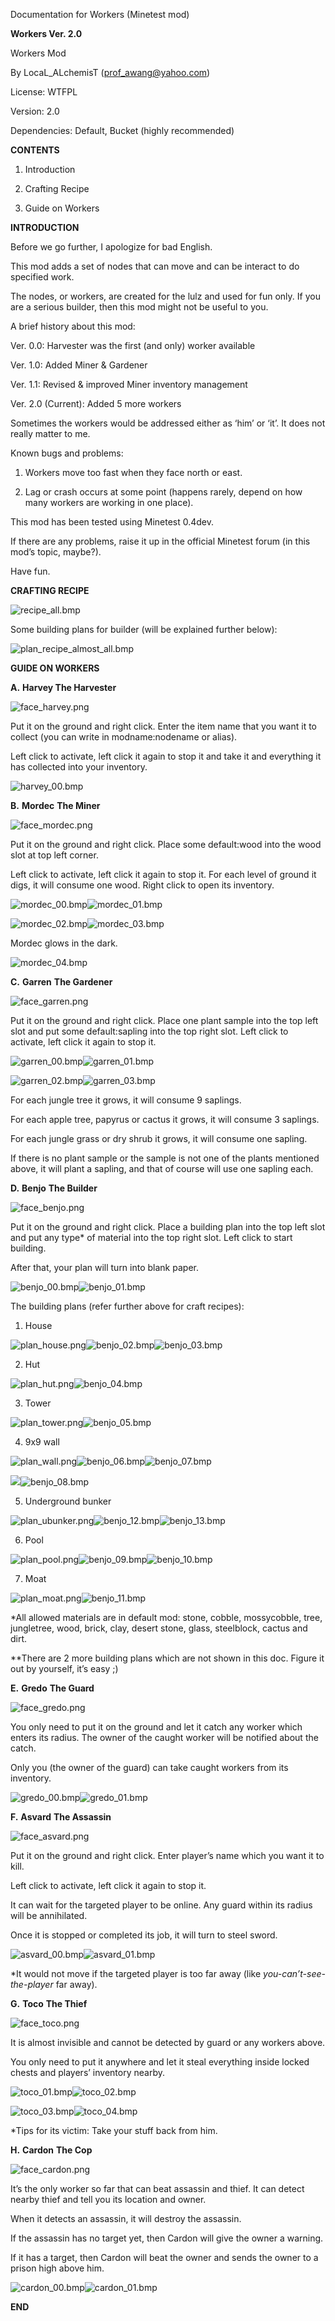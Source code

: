  Documentation for Workers (Minetest mod)

**Workers Ver. 2.0**

  

Workers Mod

By LocaL_ALchemisT (prof_awang@yahoo.com)

License: WTFPL

Version: 2.0

Dependencies: Default, Bucket (highly recommended)

  

**CONTENTS**

1. Introduction

2. Crafting Recipe

3. Guide on Workers

**INTRODUCTION**

Before we go further, I apologize for bad English.

This mod adds a set of nodes that can move and can be interact to do specified work.

The nodes, or workers, are created for the lulz and used for fun only. If you are a serious builder, then this mod might not be useful to you.

A brief history about this mod:

 Ver. 0.0: Harvester was the first (and only) worker available

 Ver. 1.0: Added Miner & Gardener

 Ver. 1.1: Revised & improved Miner inventory management

 Ver. 2.0 (Current): Added 5 more workers

Sometimes the workers would be addressed either as ‘him’ or ‘it’. It does not really matter to me.

Known bugs and problems:

1. Workers move too fast when they face north or east.

2. Lag or crash occurs at some point (happens rarely, depend on how many workers are working in one place).

This mod has been tested using Minetest 0.4dev.

If there are any problems, raise it up in the official Minetest forum (in this mod’s topic, maybe?).

Have fun.

**CRAFTING RECIPE**

![recipe_all.bmp](images/image002.jpg)

Some building plans for builder (will be explained further below):

![plan_recipe_almost_all.bmp](images/image004.jpg)

**GUIDE ON WORKERS**

**A.** **Harvey The Harvester**

![face_harvey.png](images/image005.png)

Put it on the ground and right click. Enter the item name that you want it to collect (you can write in modname:nodename or alias).

Left click to activate, left click it again to stop it and take it and everything it has collected into your inventory.

![harvey_00.bmp](images/image006.png)

**B.** **Mordec** **The Miner**

![face_mordec.png](images/image007.png)

Put it on the ground and right click. Place some default:wood into the wood slot at top left corner.

Left click to activate, left click it again to stop it. For each level of ground it digs, it will consume one wood. Right click to open its inventory.

![mordec_00.bmp](images/image009.jpg)![mordec_01.bmp](images/image011.jpg)

![mordec_02.bmp](images/image013.jpg)![mordec_03.bmp](images/image015.jpg)

Mordec glows in the dark.

![mordec_04.bmp](images/image017.jpg)

**C.** **Garren** **The Gardener**

![face_garren.png](images/image018.png)

Put it on the ground and right click. Place one plant sample into the top left slot and put some default:sapling into the top right slot. Left click to activate, left click it again to stop it.

![garren_00.bmp](images/image020.jpg)![garren_01.bmp](images/image022.jpg)

![garren_02.bmp](images/image024.jpg)![garren_03.bmp](images/image026.jpg)

For each jungle tree it grows, it will consume 9 saplings.

For each apple tree, papyrus or cactus it grows, it will consume 3 saplings.

For each jungle grass or dry shrub it grows, it will consume one sapling.

If there is no plant sample or the sample is not one of the plants mentioned above, it will plant a sapling, and that of course will use one sapling each.

**D.** **Benjo** **The Builder**

![face_benjo.png](images/image027.png)

Put it on the ground and right click. Place a building plan into the top left slot and put any type* of material into the top right slot. Left click to start building.

After that, your plan will turn into blank paper.

![benjo_00.bmp](images/image029.jpg)![benjo_01.bmp](images/image031.jpg)

The building plans (refer further above for craft recipes):

1. House

![plan_house.png](images/image033.png)![benjo_02.bmp](images/image035.jpg)![benjo_03.bmp](images/image037.jpg)

2. Hut

![plan_hut.png](images/image039.png)![benjo_04.bmp](images/image041.jpg)

3. Tower

![plan_tower.png](images/image043.png)![benjo_05.bmp](images/image045.jpg)

4. 9x9 wall

![plan_wall.png](images/image047.png)![benjo_06.bmp](images/image049.jpg)![benjo_07.bmp](images/image051.jpg)

![](images/image053.png)![benjo_08.bmp](images/image055.jpg)

5. Underground bunker

![plan_ubunker.png](images/image057.png)![benjo_12.bmp](images/image059.jpg)![benjo_13.bmp](images/image061.jpg)

6. Pool

![plan_pool.png](images/image063.png)![benjo_09.bmp](images/image065.jpg)![benjo_10.bmp](images/image067.jpg)

7. Moat

![plan_moat.png](images/image069.png)![benjo_11.bmp](images/image071.jpg)

*All allowed materials are in default mod: stone, cobble, mossycobble, tree, jungletree, wood, brick, clay, desert stone, glass, steelblock, cactus and dirt.

**There are 2 more building plans which are not shown in this doc. Figure it out by yourself, it’s easy ;)

**E.** **Gredo** **The Guard**

![face_gredo.png](images/image072.png)

You only need to put it on the ground and let it catch any worker which enters its radius. The owner of the caught worker will be notified about the catch.

Only you (the owner of the guard) can take caught workers from its inventory.

![gredo_00.bmp](images/image074.jpg)![gredo_01.bmp](images/image076.jpg)

**F.** **Asvard** **The Assassin**

![face_asvard.png](images/image077.png)

Put it on the ground and right click. Enter player’s name which you want it to kill.

Left click to activate, left click it again to stop it.

It can wait for the targeted player to be online. Any guard within its radius will be annihilated.

Once it is stopped or completed its job, it will turn to steel sword.

![asvard_00.bmp](images/image079.jpg)![asvard_01.bmp](images/image081.jpg)

*It would not move if the targeted player is too far away (like _you-can’t-see-the-player_ far away).

**G.** **Toco** **The Thief**

![face_toco.png](images/image082.png)

It is almost invisible and cannot be detected by guard or any workers above.

You only need to put it anywhere and let it steal everything inside locked chests and players’ inventory nearby.

![toco_01.bmp](images/image084.jpg)![toco_02.bmp](images/image086.jpg)

![toco_03.bmp](images/image088.jpg)![toco_04.bmp](images/image090.jpg)

*Tips for its victim: Take your stuff back from him.

**H.** **Cardon** **The Cop**

![face_cardon.png](images/image091.png)

It’s the only worker so far that can beat assassin and thief. It can detect nearby thief and tell you its location and owner.

When it detects an assassin, it will destroy the assassin.

If the assassin has no target yet, then Cardon will give the owner a warning.

If it has a target, then Cardon will beat the owner and sends the owner to a prison high above him.

![cardon_00.bmp](images/image093.jpg)![cardon_01.bmp](images/image095.jpg)

**END**
